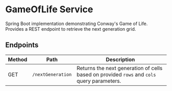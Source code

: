 # GameOfLife Service

Spring Boot implementation demonstrating Conway's Game of Life. Provides a REST endpoint to retrieve the next generation grid.

## Endpoints

| Method | Path              | Description                                |
|-------|------------------|--------------------------------------------|
| GET   | `/nextGeneration` | Returns the next generation of cells based on provided `rows` and `cols` query parameters. |

